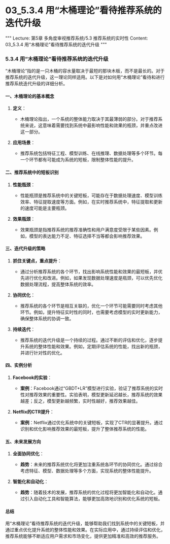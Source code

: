 # 03_5.3.4 用“木桶理论”看待推荐系统的迭代升级

"""
Lecture: 第5章 多角度审视推荐系统/5.3 推荐系统的实时性
Content: 03_5.3.4 用“木桶理论”看待推荐系统的迭代升级
"""

### 5.3.4 用“木桶理论”看待推荐系统的迭代升级

“木桶理论”指的是一只木桶的容水量取决于最短的那块木板，而不是最长的。对于推荐系统的迭代升级，这一理论同样适用。以下是对如何用“木桶理论”看待和进行推荐系统迭代升级的详细分析。

#### 一、木桶理论的基本概念

1. **定义**：
   - 木桶理论指出，一个系统的整体能力取决于其最薄弱的部分。对于推荐系统来说，这意味着需要找到系统中最影响性能和效果的瓶颈，并重点改进这一部分。

2. **应用场景**：
   - 推荐系统包括特征工程、模型训练、在线推理、数据处理等多个环节。每一个环节都有可能成为系统的短板，限制整体性能的提升。

#### 二、推荐系统中的短板识别

1. **性能瓶颈**：
   - 性能瓶颈是推荐系统中的关键短板，可能存在于数据处理速度、模型训练效率、特征提取速度等方面。例如，在实时推荐系统中，特征提取和更新的速度可能是主要瓶颈。

2. **效果瓶颈**：
   - 效果瓶颈是指推荐系统的推荐准确性和用户满意度受限于某些因素。例如，模型的表达能力不足、特征选择不当等都会影响推荐效果。

#### 三、迭代升级的策略

1. **抓住关键点，重点提升**：
   - 通过分析推荐系统的各个环节，找出影响系统性能和效果的最短板，并优先进行优化和改进。例如，如果发现数据处理速度是瓶颈，可以优先优化数据处理流程，提高整体系统的效率。

2. **协同优化**：
   - 推荐系统的各个环节是相互关联的，优化一个环节可能需要同时考虑其他环节。例如，提升特征实时性的同时，也需要考虑模型的实时更新能力，确保整体系统的协调一致。

3. **持续迭代**：
   - 推荐系统的迭代升级是一个持续的过程。通过不断的评估和优化，逐步提升系统的整体性能和效果。例如，定期评估系统的性能，找出新的瓶颈，并进行针对性的优化。

#### 四、实例分析

1. **Facebook的实验**：
   - **案例**：Facebook通过“GBDT+LR”模型进行实验，验证了推荐系统的实时性对推荐效果的重要性。实验表明，模型更新延迟越长，推荐系统的效果越差；反之，模型更新越频繁，实时性越好，推荐效果越佳。

2. **Netflix的CTR提升**：
   - **案例**：Netflix通过优化系统中的关键短板，实现了CTR的显著提升。通过识别和优化影响推荐效果的最短板，提升了整体推荐系统的性能。

#### 五、未来发展方向

1. **全面协同优化**：
   - **趋势**：未来的推荐系统优化将更加注重系统各环节的协同优化。通过综合考虑特征、模型、数据处理等多个方面，实现系统的整体性能提升。

2. **智能化和自动化**：
   - **趋势**：随着技术的发展，推荐系统的优化过程将更加智能化和自动化。通过引入自动化工具和智能算法，能够更加高效地识别和优化系统的短板。

#### 总结

用“木桶理论”看待推荐系统的迭代升级，能够帮助我们找到系统中的关键短板，并通过重点优化提升系统的整体性能和效果。在实际应用中，通过持续评估和优化，推荐系统能够不断适应用户需求和市场变化，提供更加精准和高效的推荐服务。